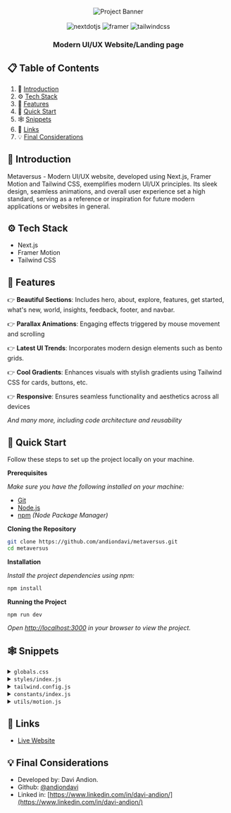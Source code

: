 <div align="center">
  <br />
    <img src="https://i.imgur.com/46Q3GPv.png" alt="Project Banner">
  <br />
  <br />

  <div>
    <img src="https://img.shields.io/badge/-Next_JS-black?style=for-the-badge&logoColor=white&logo=nextdotjs&color=000000" alt="nextdotjs" />
    <img src="https://img.shields.io/badge/Framer-black?style=for-the-badge&logo=framer&logoColor=blue&color=FFFFFF" alt="framer" />
    <img src="https://img.shields.io/badge/-Tailwind_CSS-black?style=for-the-badge&logoColor=white&logo=tailwindcss&color=06B6D4" alt="tailwindcss" />
  </div>

  <h3 align="center">Modern UI/UX Website/Landing page</h3>
</div>

## 📋 <a name="table">Table of Contents</a>

1. 🤖 [Introduction](#introduction)
2. ⚙️ [Tech Stack](#tech-stack)
3. 🔋 [Features](#features)
4. 🤸 [Quick Start](#quick-start)
5. 🕸️ [Snippets](#snippets)
6. 🔗 [Links](#links)
7. 💡 [Final Considerations](#final-considerations)

## <a name="introduction">🤖 Introduction</a>

Metaversus - Modern UI/UX website, developed using Next.js, Framer Motion and Tailwind CSS, exemplifies modern UI/UX principles. Its sleek design, seamless animations, and overall user experience set a high standard, serving as a reference or inspiration for future modern applications or websites in general.

## <a name="tech-stack">⚙️ Tech Stack</a>

- Next.js
- Framer Motion
- Tailwind CSS

## <a name="features">🔋 Features</a>

👉 **Beautiful Sections**: Includes hero, about, explore, features, get started, what's new, world, insights, feedback, footer, and navbar.

👉 **Parallax Animations**: Engaging effects triggered by mouse movement and scrolling

👉 **Latest UI Trends**: Incorporates modern design elements such as bento grids.

👉 **Cool Gradients**: Enhances visuals with stylish gradients using Tailwind CSS for cards, buttons, etc.

👉 **Responsive**: Ensures seamless functionality and aesthetics across all devices

*And many more, including code architecture and reusability*

## <a name="quick-start">🤸 Quick Start</a>

Follow these steps to set up the project locally on your machine.

**Prerequisites**

*Make sure you have the following installed on your machine:*

- [Git](https://git-scm.com/)
- [Node.js](https://nodejs.org/en)
- [npm](https://www.npmjs.com/) *(Node Package Manager)*

**Cloning the Repository**

```bash
git clone https://github.com/andiondavi/metaversus.git
cd metaversus
```

**Installation**

*Install the project dependencies using npm:*

```bash
npm install
```

**Running the Project**

```bash
npm run dev
```

*Open [http://localhost:3000](http://localhost:3000) in your browser to view the project.*

## <a name="snippets">🕸️ Snippets</a>

<details>
<summary><code>globals.css</code></summary>

```css
@tailwind base;
@tailwind components;
@tailwind utilities;

* {
  margin: 0;
  padding: 0;
  box-sizing: border-box;
  font-family: "Eudoxus Sans", sans-serif;
  scroll-behavior: smooth;
}

.gradient-01 {
  background-image: linear-gradient(
    270deg,
    hsl(295deg 76% 51%) 0%,
    hsl(284deg 70% 73%) 26%,
    hsl(257deg 70% 86%) 39%,
    hsl(202deg 92% 90%) 50%,
    hsl(215deg 77% 81%) 61%,
    hsl(221deg 73% 70%) 74%,
    hsl(220deg 76% 51%) 100%
  );
  filter: blur(125px);
}

.hero-gradient {
  background: linear-gradient(
    97.86deg,
    #a509ff 0%,
    #34acc7 53.65%,
    #a134c7 100%
  );
}

.gradient-02 {
  position: absolute;
  width: 200px;
  height: 438px;
  top: 0px;
  right: 0px;

  background: #7aebfb;
  filter: blur(190px);
}

.glassmorphism {
  background: rgba(255, 255, 255, 0.25);
  box-shadow: 0 8px 32px 0 rgba(31, 38, 135, 0.37);
  backdrop-filter: blur(4px);
  -webkit-backdrop-filter: blur(4px);
  border: 1px solid rgba(255, 255, 255, 0.18);
}

.gradient-03 {
  position: absolute;
  width: 404px;
  height: 800px;
  left: 20%;
  top: 5%;

  background: rgba(149, 66, 232, 0.35);
  filter: blur(175px);
  transform: rotate(-114.2deg);
}

.gradient-04 {
  position: absolute;
  width: 304px;
  height: 100vh;
  left: 30%;
  top: 10%;

  background: rgba(45, 72, 152, 0.75);
  filter: blur(200px);
  transform: rotate(-53.13deg);
}

.gradient-05 {
  background: linear-gradient(
    180deg,
    rgba(255, 255, 255, 0.04) 0%,
    rgba(255, 255, 255, 0) 100%
  );
}

.feedback-gradient {
  position: absolute;
  width: 200px;
  height: 316px;
  left: 0px;
  top: 0px;

  background: #8d39a3;
  filter: blur(175px);
}

.footer-gradient {
  position: absolute;
  width: 500px;
  height: 100px;
  left: 37%;
  bottom: 0;

  background: #65c4fa;
  filter: blur(150px);
}
```

</details>

<details>
<summary><code>styles/index.js</code></summary>

```javascript
const styles = {
  innerWidth: '2xl:max-w-[1280px] w-full',
  interWidth: 'lg:w-[80%] w-[100%]',

  paddings: 'sm:p-16 xs:p-8 px-6 py-12',
  yPaddings: 'sm:py-16 xs:py-8 py-12',
  xPaddings: 'sm:px-16 px-6',
  topPaddings: 'sm:pt-16 xs:pt-8 pt-12',
  bottomPaddings: 'sm:pb-16 xs:pb-8 pb-12',

  flexCenter: 'flex justify-center items-center',
  flexStart: 'flex justify-start items-start',
  flexEnd: 'flex justify-end',
  navPadding: 'pt-[98px]',

  // hero section
  heroHeading:
      'font-bold lg:text-[144px] md:text-[100px] sm:text-[60px] text-[44px] lg:leading-[158.4px] md:leading-[114.4px] sm:leading-[74.4px] leading-[64.4px] uppercase text-white',
  heroDText:
      'md:w-[212px] sm:w-[80px] w-[60px] md:h-[108px] sm:h-[48px] h-[38px] md:border-[18px] border-[9px] rounded-r-[50px] border-white sm:mx-2 mx-[6px]',
};

export default styles;
```

</details>

<details>
<summary><code>tailwind.config.js</code></summary>

```javascript
/** @type {import('tailwindcss').Config} */
module.exports = {
  content: [
    './app/**/*.{html,js,jsx}',
    './components/**/*.{html,js,jsx}',
    './sections/**/*.{html,js,jsx}',
    './styles/**/*.{js,jsx}',
  ],
  mode: 'jit',
  theme: {
    extend: {
      colors: {
        'primary-black': '#1A232E',
        'secondary-white': '#c7c7c7',
      },
      transitionTimingFunction: {
        'out-flex': 'cubic-bezier(0.05, 0.6, 0.4, 0.9)',
      },
    },
  },
  plugins: [],
};
```

</details>

<details>
<summary><code>constants/index.js</code></summary>

```javascript
export const exploreWorlds = [
  {
    id: 'world-1',
    imgUrl: '/planet-01.png',
    title: 'The Hogwarts',
  },
  {
    id: 'world-2',
    imgUrl: '/planet-02.png',
    title: 'The Upside Down',
  },
  {
    id: 'world-3',
    imgUrl: '/planet-03.png',
    title: 'Kadirojo Permai',
  },
  {
    id: 'world-4',
    imgUrl: '/planet-04.png',
    title: 'Paradise Island',
  },
  {
    id: 'world-5',
    imgUrl: '/planet-05.png',
    title: 'Hawkins Labs',
  },
];

export const startingFeatures = [
  'Find a world that suits you and you want to enter',
  'Enter the world by reading basmalah to be safe',
  'No need to beat around the bush, just stay on the gas and have fun',
];

export const newFeatures = [
  {
    imgUrl: '/vrpano.svg',
    title: 'A new world',
    subtitle:
        'we have the latest update with new world for you to try never mind',
  },
  {
    imgUrl: '/headset.svg',
    title: 'More realistic',
    subtitle:
        'In the latest update, your eyes are narrow, making the world more realistic than ever',
  },
];

export const insights = [
  {
    imgUrl: '/planet-06.png',
    title: 'The launch of the Metaverse makes Elon musk ketar-ketir',
    subtitle:
        'Magna etiam tempor orci eu lobortis elementum nibh tellus molestie. Diam maecenas sed enim ut sem viverra alique.',
  },
  {
    imgUrl: '/planet-07.png',
    title: '7 tips to easily master the madness of the Metaverse',
    subtitle:
        'Vitae congue eu consequat ac felis donec. Et magnis dis parturient montes nascetur ridiculus mus. Convallis tellus id interdum',
  },
  {
    imgUrl: '/planet-08.png',
    title: 'With one platform you can explore the whole world virtually',
    subtitle:
        'Quam quisque id diam vel quam elementum. Viverra nam libero justo laoreet sit amet cursus sit. Mauris in aliquam sem',
  },
];

export const socials = [
  {
    name: 'twitter',
    url: '/twitter.svg',
    href: 'https://twitter.com',
  },
  {
    name: 'linkedin',
    url: '/linkedin.svg',
    href: 'https://linkedin.com',
  },
  {
    name: 'instagram',
    url: '/instagram.svg',
    href: 'https://instagram.com',
  },
  {
    name: 'facebook',
    url: '/facebook.svg',
    href: 'https://facebook.com',
  },
];
```

</details>

<details>
<summary><code>utils/motion.js</code></summary>

```javascript
export const navVariants = {
  hidden: {
    opacity: 0,
    y: -50,
    transition: {
      type: 'spring',
      stiffness: 300,
      damping: 140,
    },
  },
  show: {
    opacity: 1,
    y: 0,
    transition: {
      type: 'spring',
      stiffness: 80,
      delay: 0.8,
    },
  },
};

export const slideIn = (direction, type, delay, duration) => ({
  hidden: {
    x: direction === 'left' ? '-100%' : direction === 'right' ? '100%' : 0,
    y: direction === 'up' ? '100%' : direction === 'down' ? '100%' : 0,
  },
  show: {
    x: 0,
    y: 0,
    transition: {
      type,
      delay,
      duration,
      ease: 'easeOut',
    },
  },
});

export const staggerContainer = (staggerChildren, delayChildren) => ({
  hidden: {},
  show: {
    transition: {
      staggerChildren,
      delayChildren,
    },
  },
});

export const textVariant = (delay) => ({
  hidden: {
    y: 50,
    opacity: 0,
  },
  show: {
    y: 0,
    opacity: 1,
    transition: {
      type: 'spring',
      duration: 1.25,
      delay,
    },
  },
});

export const textContainer = {
  hidden: {
    opacity: 0,
  },
  show: (i = 1) => ({
    opacity: 1,
    transition: { staggerChildren: 0.1, delayChildren: i * 0.1 },
  }),
};

export const textVariant2 = {
  hidden: {
    opacity: 0,
    y: 20,
  },
  show: {
    opacity: 1,
    y: 0,
    transition: {
      type: 'tween',
      ease: 'easeIn',
    },
  },
};

export const fadeIn = (direction, type, delay, duration) => ({
  hidden: {
    x: direction === 'left' ? 100 : direction === 'right' ? -100 : 0,
    y: direction === 'up' ? 100 : direction === 'down' ? -100 : 0,
    opacity: 0,
  },
  show: {
    x: 0,
    y: 0,
    opacity: 1,
    transition: {
      type,
      delay,
      duration,
      ease: 'easeOut',
    },
  },
});

export const planetVariants = (direction) => ({
  hidden: {
    x: direction === 'left' ? '-100%' : '100%',
    rotate: 120,
  },
  show: {
    x: 0,
    rotate: 0,
    transition: {
      type: 'spring',
      duration: 1.8,
      delay: 0.5,
    },
  },
});

export const zoomIn = (delay, duration) => ({
  hidden: {
    scale: 0,
    opacity: 0,
  },
  show: {
    scale: 1,
    opacity: 1,
    transition: {
      type: 'tween',
      delay,
      duration,
      ease: 'easeOut',
    },
  },
});

export const footerVariants = {
  hidden: {
    opacity: 0,
    y: 50,
    transition: {
      type: 'spring',
      stiffness: 300,
      damping: 140,
    },
  },
  show: {
    opacity: 1,
    y: 0,
    transition: {
      type: 'spring',
      stiffness: 80,
      delay: 0.5,
    },
  },
};
```

</details>

## <a name="links">🔗 Links</a>

- [Live Website](https://metaversus-davi-andions-projects.vercel.app/)

## <a name="final-considerations">💡 Final Considerations</a>

- Developed by: Davi Andion.
- Github: [@andiondavi](https://github.com/andiondavi)
- Linked in: [https://www.linkedin.com/in/davi-andion/](https://www.linkedin.com/in/davi-andion/)

#